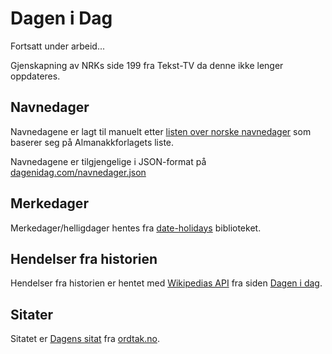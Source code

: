 # Dagen i Dag

Fortsatt under arbeid...

Gjenskapning av NRKs side 199 fra Tekst-TV da denne ikke lenger oppdateres.

## Navnedager

Navnedagene er lagt til manuelt etter [listen over norske navnedager](https://no.wikipedia.org/wiki/Liste_over_norske_navnedager) som baserer seg på Almanakkforlagets liste.

Navnedagene er tilgjengelige i JSON-format på [dagenidag.com/navnedager.json](https://www.dagenidag.com/navnedager.json)

## Merkedager

Merkedager/helligdager hentes fra [date-holidays](https://github.com/commenthol/date-holidays) biblioteket.

## Hendelser fra historien

Hendelser fra historien er hentet med [Wikipedias API](https://www.mediawiki.org/wiki/API:Main_page) fra siden [Dagen i dag](https://no.wikipedia.org/wiki/Wikipedia:Dagen_i_dag).

## Sitater

Sitatet er [Dagens sitat](https://www.ordtak.no/kvisskvass.php?tema=dagenssitat) fra [ordtak.no](https://www.ordtak.no).
